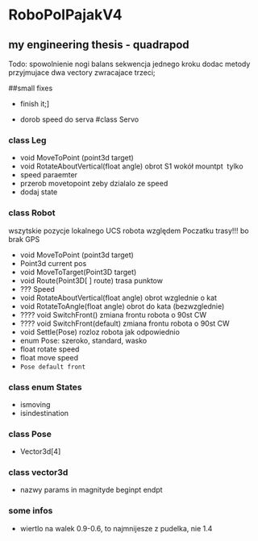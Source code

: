 # RoboPolPajakV4
## my engineering thesis - quadrapod

Todo:
spowolnienie nogi
balans
sekwencja jednego kroku
dodac metody przyjmujace dwa vectory zwracajace trzeci;




##small fixes





* finish it;]

* dorob speed do serva 
#class Servo


### class Leg
* void	MoveToPoint (point3d target)		
* void	RotateAboutVertical(float angle)		obrot S1 wokół mountpt  tylko
* speed paraemter
* przerob movetopoint zeby dzialalo ze speed
* dodaj state

### class Robot
wszytskie pozycje lokalnego UCS robota względem Poczatku trasy!!! bo brak GPS
* void	MoveToPoint (point3d target)
* Point3d	current pos		
* void	MoveToTarget(Point3D target)		
* void	Route(Point3D[ ] route)		trasa punktow
* ??? Speed 
* void	RotateAboutVertical(float angle)		obrot wzglednie o kat
* void	RotateToAngle(float angle)		obrot do kata (bezwzglednie)
* ???? void	SwitchFront()		zmiana frontu robota o 90st CW
* ???? void	SwitchFront(default)		zmiana frontu robota o 90st CW
* void	Settle(Pose)		rozloz robota jak odpowiednio
* enum	Pose: szeroko, standard, wasko		
* float	rotate speed		
* float	move speed		
*	`Pose default front		`

### class enum States
* ismoving
* isindestination

### class Pose
* Vector3d[4]

### class vector3d
* nazwy params in magnityde beginpt endpt

### some infos
* wiertlo na walek 0.9-0.6, to najmnijesze z pudelka, nie 1.4
